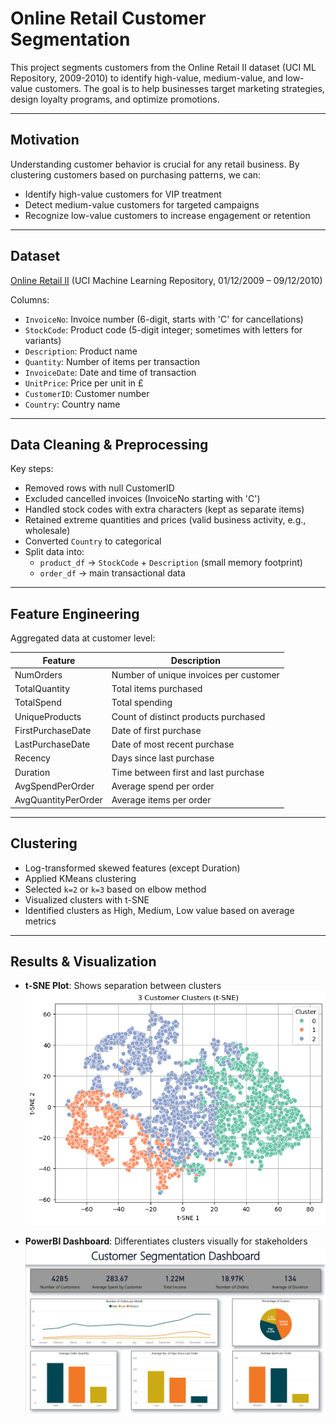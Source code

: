 # Online Retail Customer Segmentation

This project segments customers from the Online Retail II dataset (UCI ML Repository, 2009-2010) to identify high-value, medium-value, and low-value customers. The goal is to help businesses target marketing strategies, design loyalty programs, and optimize promotions.

---

## Motivation

Understanding customer behavior is crucial for any retail business. By clustering customers based on purchasing patterns, we can:

- Identify high-value customers for VIP treatment
- Detect medium-value customers for targeted campaigns
- Recognize low-value customers to increase engagement or retention

---

## Dataset

[Online Retail II](https://archive.ics.uci.edu/dataset/502/online+retail+ii) (UCI Machine Learning Repository, 01/12/2009 – 09/12/2010)

Columns:

- `InvoiceNo`: Invoice number (6-digit, starts with 'C' for cancellations)
- `StockCode`: Product code (5-digit integer; sometimes with letters for variants)
- `Description`: Product name
- `Quantity`: Number of items per transaction
- `InvoiceDate`: Date and time of transaction
- `UnitPrice`: Price per unit in £
- `CustomerID`: Customer number
- `Country`: Country name

---

## Data Cleaning & Preprocessing

Key steps:

- Removed rows with null CustomerID
- Excluded cancelled invoices (InvoiceNo starting with 'C')
- Handled stock codes with extra characters (kept as separate items)
- Retained extreme quantities and prices (valid business activity, e.g., wholesale)
- Converted `Country` to categorical
- Split data into:
  - `product_df` → `StockCode` + `Description` (small memory footprint)
  - `order_df` → main transactional data

---

## Feature Engineering

Aggregated data at customer level:

| Feature | Description |
|---------|-------------|
| NumOrders | Number of unique invoices per customer |
| TotalQuantity | Total items purchased |
| TotalSpend | Total spending |
| UniqueProducts | Count of distinct products purchased |
| FirstPurchaseDate | Date of first purchase |
| LastPurchaseDate | Date of most recent purchase |
| Recency | Days since last purchase |
| Duration | Time between first and last purchase |
| AvgSpendPerOrder | Average spend per order |
| AvgQuantityPerOrder | Average items per order |

---

## Clustering

- Log-transformed skewed features (except Duration)
- Applied KMeans clustering
- Selected `k=2` or `k=3` based on elbow method
- Visualized clusters with t-SNE
- Identified clusters as High, Medium, Low value based on average metrics


---

## Results & Visualization

- **t-SNE Plot**: Shows separation between clusters
![3-Cluster t-SNE Visualization](Images/3-cluster-tsne.png)  

- **PowerBI Dashboard**: Differentiates clusters visually for stakeholders
![PowerBI Dashboard Screenshot](Images/Dashboard.png)
